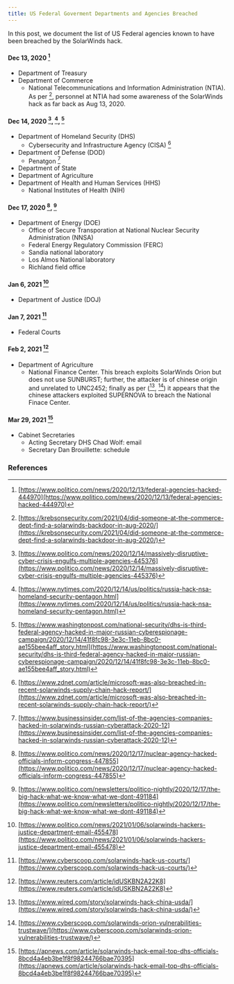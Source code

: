 ```yaml
---
title: US Federal Goverment Departments and Agencies Breached
---
```

In this post, we document the list of US Federal agencies known to have been breached by the SolarWinds hack.

#### Dec 13, 2020 [^politico20201213] 
* Department of Treasury
* Department of Commerce
  * National Telecommunications and Information Administration (NTIA). As per [^krebs20210416], personnel at NTIA had some awareness of the SolarWinds hack as far back as Aug 13, 2020.

#### Dec 14, 2020 [^politico20201214], [^nyt20201214], [^wapo20201214]
* Department of Homeland Security (DHS)
  * Cybersecurity and Infrastructure Agency (CISA) [^zdnet20201217]
* Department of Defense (DOD)
  * Penatgon [^bi20201218]
* Department of State
* Department of Agriculture
* Department of Health and Human Services (HHS)
  * National Institutes of Health (NIH)

#### Dec 17, 2020 [^politico20201217], [^politico20201217-2]
* Department of Energy (DOE)
  * Office of Secure Transporation at National Nuclear Security Administration (NNSA)
  * Federal Energy Regulatory Commission (FERC)
  * Sandia national laboratory
  * Los Almos National laboratory
  * Richland field office

#### Jan 6, 2021 [^politico20210106]
* Department of Justice (DOJ)

#### Jan 7, 2021 [^cyberscoop20210107]
* Federal Courts

#### Feb 2, 2021 [^reuters20210202]
* Department of Agriculture
  * National Finance Center. This breach exploits SolarWinds Orion but does not use SUNBURST; further, the attacker is of chinese origin and unrelated to UNC2452; finally as per ([^wired20210202], [^cyberscoop20210203]) it appears that the chinese attackers exploited SUPERNOVA to breach the National Finace Center.

#### Mar 29, 2021 [^ap20210329]
* Cabinet Secretaries 
  * Acting Secretary DHS Chad Wolf: email
  * Secretary Dan Brouillette: schedule

### References
[^politico20201213]: [https://www.politico.com/news/2020/12/13/federal-agencies-hacked-444970](https://www.politico.com/news/2020/12/13/federal-agencies-hacked-444970)
[^politico20201214]: [https://www.politico.com/news/2020/12/14/massively-disruptive-cyber-crisis-engulfs-multiple-agencies-445376](https://www.politico.com/news/2020/12/14/massively-disruptive-cyber-crisis-engulfs-multiple-agencies-445376)
[^politico20201217]: [https://www.politico.com/news/2020/12/17/nuclear-agency-hacked-officials-inform-congress-447855](https://www.politico.com/news/2020/12/17/nuclear-agency-hacked-officials-inform-congress-447855)
[^politico20201217-2]: [https://www.politico.com/newsletters/politico-nightly/2020/12/17/the-big-hack-what-we-know-what-we-dont-491184](https://www.politico.com/newsletters/politico-nightly/2020/12/17/the-big-hack-what-we-know-what-we-dont-491184)
[^politico20210106]: [https://www.politico.com/news/2021/01/06/solarwinds-hackers-justice-department-email-455478](https://www.politico.com/news/2021/01/06/solarwinds-hackers-justice-department-email-455478)
[^nyt20201214]: [https://www.nytimes.com/2020/12/14/us/politics/russia-hack-nsa-homeland-security-pentagon.html](https://www.nytimes.com/2020/12/14/us/politics/russia-hack-nsa-homeland-security-pentagon.html)
[^cnn20201214]: [https://www.cnn.com/2020/12/14/politics/us-agencies-hack-solar-wind-russia/index.html](https://www.cnn.com/2020/12/14/politics/us-agencies-hack-solar-wind-russia/index.html)
[^wapo20201214]: [https://www.washingtonpost.com/national-security/dhs-is-third-federal-agency-hacked-in-major-russian-cyberespionage-campaign/2020/12/14/41f8fc98-3e3c-11eb-8bc0-ae155bee4aff_story.html](https://www.washingtonpost.com/national-security/dhs-is-third-federal-agency-hacked-in-major-russian-cyberespionage-campaign/2020/12/14/41f8fc98-3e3c-11eb-8bc0-ae155bee4aff_story.html)
[^cyberscoop20210107]: [https://www.cyberscoop.com/solarwinds-hack-us-courts/](https://www.cyberscoop.com/solarwinds-hack-us-courts/)
[^zdnet20201217]: [https://www.zdnet.com/article/microsoft-was-also-breached-in-recent-solarwinds-supply-chain-hack-report/](https://www.zdnet.com/article/microsoft-was-also-breached-in-recent-solarwinds-supply-chain-hack-report/)
[^bi20201218]: [https://www.businessinsider.com/list-of-the-agencies-companies-hacked-in-solarwinds-russian-cyberattack-2020-12](https://www.businessinsider.com/list-of-the-agencies-companies-hacked-in-solarwinds-russian-cyberattack-2020-12)
[^reuters20210202]: [https://www.reuters.com/article/idUSKBN2A22K8](https://www.reuters.com/article/idUSKBN2A22K8)
[^cyberscoop20210203]: [https://www.cyberscoop.com/solarwinds-orion-vulnerabilities-trustwave/](https://www.cyberscoop.com/solarwinds-orion-vulnerabilities-trustwave/)
[^wired20210202]: [https://www.wired.com/story/solarwinds-hack-china-usda/](https://www.wired.com/story/solarwinds-hack-china-usda/)
[^ap20210329]: [https://apnews.com/article/solarwinds-hack-email-top-dhs-officials-8bcd4a4eb3be1f8f98244766bae70395](https://apnews.com/article/solarwinds-hack-email-top-dhs-officials-8bcd4a4eb3be1f8f98244766bae70395)
[^krebs20210416]: [https://krebsonsecurity.com/2021/04/did-someone-at-the-commerce-dept-find-a-solarwinds-backdoor-in-aug-2020/](https://krebsonsecurity.com/2021/04/did-someone-at-the-commerce-dept-find-a-solarwinds-backdoor-in-aug-2020/)
